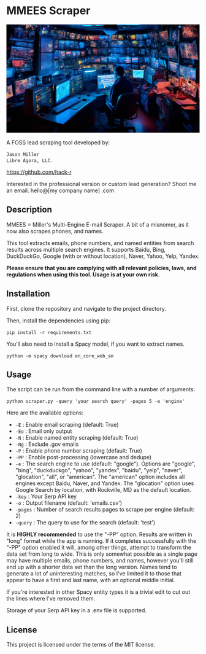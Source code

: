 
# MMEES Scraper

<div align="center">
  <img src="./MMEES.png" alt="Image Alt Text" width="width: 160px; height: 90px;">
</div>

A FOSS lead scraping tool developed by:

	Jason Miller
	Libre Agora, LLC. 

https://github.com/hack-r

Interested in the professional version or custom lead generation? Shoot me an email. hello@[my company name] .com

## Description

MMEES = Miller's Multi-Engine E-mail Scraper. A bit of a misnomer, as it now also scrapes phones, and names.

This tool extracts emails, phone numbers, and named entities from search results across multiple search engines. It supports Baidu, Bing, DuckDuckGo, Google (with or without location), Naver, Yahoo, Yelp, Yandex.

**Please ensure that you are complying with all relevant policies, laws, and regulations when using this tool. Usage is at your own risk.**

## Installation

First, clone the repository and navigate to the project directory.

Then, install the dependencies using pip:

```
pip install -r requirements.txt
```

You'll also need to install a Spacy model, if you want to extract names. 

```
python -m spacy download en_core_web_sm
```

## Usage

The script can be run from the command line with a number of arguments:

```
python scraper.py -query 'your search query' -pages 5 -e 'engine'
```

Here are the available options:

* `-E` : Enable email scraping (default: True)
* `-Eo` : Email only output
* `-N` : Enable named entity scraping (default: True)
* `-Ng` : Exclude .gov emails
* `-P` : Enable phone number scraping (default: True)
* `-PP` : Enable post-processing (lowercase and dedupe)
* `-e` : The search engine to use (default: "google"). Options are "google", "bing", "duckduckgo", "yahoo", "yandex", "baidu", "yelp", "naver", "glocation", "all", or "american". The "american" option includes all engines except Baidu, Naver, and Yandex. The "glocation" option uses Google Search by location, with Rockville, MD as the default location.
* `-key` : Your Serp API key
* `-o` : Output filename (default: 'emails.csv')
* `-pages` : Number of search results pages to scrape per engine (default: 2)
* `-query` : The query to use for the search (default: 'test')


It is **HIGHLY recommended** to use the "-PP" option. Results are written in "long" format while the app is running. If it completes successfully with the "-PP" option enabled it will, among other things, attempt to transform the data set from long to wide. This is only somewhat possible as a single page may have multiple emails, phone numbers, and names, however you'll still end up with a shorter data set than the long version. Names tend to generate a lot of uninteresting matches, so I've limited it to those that appear to have a first and last name, with an optional middle initial. 

If you're interested in other Spacy entity types it is a trivial edit to cut out the lines where I've removed them.

Storage of your Serp API key in a .env file is supported.

## License

This project is licensed under the terms of the MIT license.
